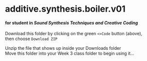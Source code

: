 # additive.synthesis.boiler.v01
#### for student in _Sound Synthesis Techniques and Creative Coding_   

Download this folder by clicking on the green `<>Code` button (above),   
then choose `Download ZIP`   

Unzip the file that shows up inside your Downloads folder   
Move this folder into your Week 3 class folder to begin using it...  
